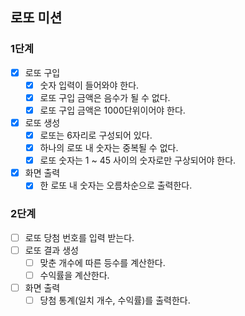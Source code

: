 ## 로또 미션

### 1단계
- [x] 로또 구입
  - [x] 숫자 입력이 들어와야 한다.
  - [x] 로또 구입 금액은 음수가 될 수 없다.
  - [x] 로또 구입 금액은 1000단위이어야 한다.
- [x] 로또 생성
  - [x] 로또는 6자리로 구성되어 있다.
  - [x] 하나의 로또 내 숫자는 중복될 수 없다.
  - [x] 로또 숫자는 1 ~ 45 사이의 숫자로만 구상되어야 한다.
- [x] 화면 출력
  - [x] 한 로또 내 숫자는 오름차순으로 출력한다.

### 2단계
- [ ] 로또 당첨 번호를 입력 받는다.
- [ ] 로또 결과 생성
  - [ ] 맞춘 개수에 따른 등수를 계산한다.
  - [ ] 수익률을 계산한다.
- [ ] 화면 출력
  - [ ] 당첨 통계(일치 개수, 수익률)를 출력한다.
